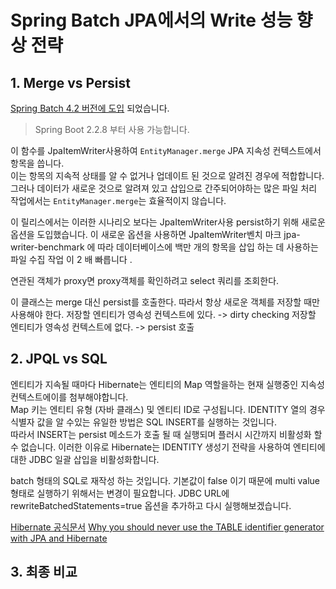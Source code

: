 # Spring Batch JPA에서의 Write 성능 향상 전략

## 1. Merge vs Persist

[Spring Batch 4.2 버전에 도입](https://spring.io/blog/2019/09/17/spring-batch-4-2-0-rc1-is-released#faster-writes-with-the-code-jpaitemwriter-code) 되었습니다.

> Spring Boot 2.2.8 부터 사용 가능합니다.

이 함수를 JpaItemWriter사용하여 ```EntityManager.merge```
JPA 지속성 컨텍스트에서 항목을 씁니다.  
이는 항목의 지속적 상태를 알 수 없거나 업데이트 된 것으로 알려진 경우에 적합합니다. 
그러나 데이터가 새로운 것으로 알려져 있고 삽입으로 간주되어야하는 많은 파일 처리 작업에서는 ```EntityManager.merge```는 효율적이지 않습니다.

이 릴리스에서는 이러한 시나리오 보다는 JpaItemWriter사용 persist하기 위해 새로운 옵션을 도입했습니다. 
이 새로운 옵션을 사용하면 JpaItemWriter벤치 마크 jpa-writer-benchmark 에 따라 데이터베이스에 백만 개의 항목을 삽입 하는 데 사용하는 파일 수집 작업 이 2 배 빠릅니다 .

연관된 객체가 proxy면 proxy객체를 확인하려고 select 쿼리를 조회한다.

이 클래스는 merge 대신 persist를 호출한다. 따라서 항상 새로운 객체를 저장할 때만 사용해야 한다.
저장할 엔티티가 영속성 컨텍스트에 있다. -> dirty checking
저장할 엔티티가 영속성 컨텍스트에 없다. -> persist 호출

## 2. JPQL vs SQL

엔티티가 지속될 때마다 Hibernate는 엔티티의 Map 역할을하는 현재 실행중인 지속성 컨텍스트에이를 첨부해야합니다.  
Map 키는 엔티티 유형 (자바 클래스) 및 엔티티 ID로 구성됩니다.
IDENTITY 열의 경우 식별자 값을 알 수있는 유일한 방법은 SQL INSERT를 실행하는 것입니다.  
따라서 INSERT는 persist 메소드가 호출 될 때 실행되며 플러시 시간까지 비활성화 할 수 없습니다.
이러한 이유로 Hibernate는 IDENTITY 생성기 전략을 사용하여 엔티티에 대한 JDBC 일괄 삽입을 비활성화합니다.

batch 형태의 SQL로 재작성 하는 것입니다. 
기본값이 false 이기 때문에 multi value 형태로 실행하기 위해서는 변경이 필요합니다. JDBC URL에 rewriteBatchedStatements=true 옵션을 추가하고 다시 실행해보겠습니다.
 
[Hibernate 공식문서](https://docs.jboss.org/hibernate/orm/5.4/userguide/html_single/Hibernate_User_Guide.html#batch-session-batch-insert)
[Why you should never use the TABLE identifier generator with JPA and Hibernate](https://vladmihalcea.com/why-you-should-never-use-the-table-identifier-generator-with-jpa-and-hibernate/)

## 3. 최종 비교
